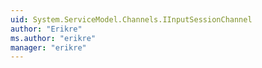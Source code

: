 ```yaml
---
uid: System.ServiceModel.Channels.IInputSessionChannel
author: "Erikre"
ms.author: "erikre"
manager: "erikre"
---
```

